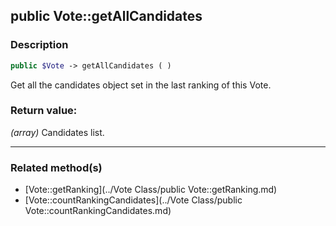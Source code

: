 ## public Vote::getAllCandidates

### Description    

```php
public $Vote -> getAllCandidates ( )
```

Get all the candidates object set in the last ranking of this Vote.    


### Return value:   

*(array)* Candidates list.


---------------------------------------

### Related method(s)      

* [Vote::getRanking](../Vote Class/public Vote::getRanking.md)    
* [Vote::countRankingCandidates](../Vote Class/public Vote::countRankingCandidates.md)    
